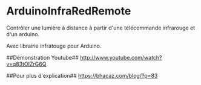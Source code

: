ArduinoInfraRedRemote
=====================

Contrôler une lumière à distance à partir d'une télécommande infrarouge et d'un arduino.

Avec librairie infratouge pour Arduino.

##Démonstration Youtube##
http://www.youtube.com/watch?v=q83tOIZrG6Q

##Pour plus d'explication##
https://bhacaz.com/blog/?p=83
